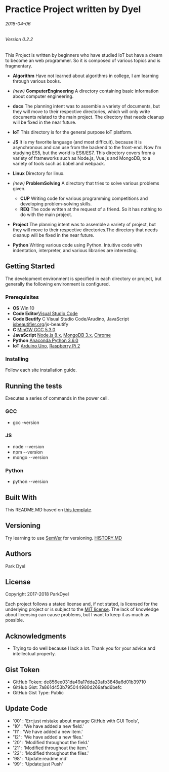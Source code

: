 # Practice Project written by Dyel
###### 2018-04-06
###### Version 0.2.2

This Project is written by beginners who have studied IoT but have a dream to become an web programmer. So it is composed of various topics and is fragmentary.

 - __Algorithm__ Have not learned about algorithms in college, I am learning through various books.
 - _(new)_ __ComputerEngineering__ A directory containing basic information about computer engineering.
 - __docs__ The planning intent was to assemble a variety of documents, but they will move to their respective directories, which will only write documents related to the main project. The directory that needs cleanup will be fixed in the near future. 
 - __IoT__ This directory is for the general purpose IoT platform.
 - __JS__ It is my favorite language (and most difficult). because it is asynchronous and can use from the backend to the front-end. Now I'm studying ES5, but the world is ES6/ES7. This directory covers from a variety of frameworks such as Node.js, Vue.js and MongoDB, to a variety of tools such as babel and webpack.
 - __Linux__ Directory for linux.
 - _(new)_ __ProblemSolving__ A directory that tries to solve various problems given.
    - __CUP__ Writing code for various programming competitions and developing problem-solving skills.
    - __REQ__ The code written at the request of a friend. So it has nothing to do with the main project.

 - __Project__ The planning intent was to assemble a variety of project, but they will move to their respective directories.The directory that needs cleanup will be fixed in the near future. 
 - __Python__ Writing various code using Python. Intuitive code with indentation, interpreter, and various libraries are interesting.

## Getting Started

The development environment is specified in each directory or project, but generally the following environment is configured.

### Prerequisites

 - __OS__ Win 10
 - __Code Editor__[Visual Studio Code](https://code.visualstudio.com/)
 - __Code Beutify__ C Visual Studio Code/Arudino, JavaScript [jsbeautifier.org](http://jsbeautifier.org/)/js-beautify
 - __C__ [MinGW GCC 5.3.0](http://www.mingw.org/)
 - __JavaScript__ [Node.js 8.x](https://nodejs.org/), [MongoDB 3.x](https://www.mongodb.com/), [Chrome](https://chrome.com)
 - __Python__ [Anaconda Python 3.6.0](https://www.anaconda.com)
 - __IoT__ [Arduino Uno](https://www.arduino.cc/), [Raspberry Pi 2](https://www.raspberrypi.org/)

### Installing

Follow each site installation guide.

## Running the tests

Executes a series of commands in the power cell.

### GCC
 - gcc -version

### JS
 - node --version
 - npm --version
 - mongo --version

### Python

 - python --version

## Built With

This README.MD based on [this template](https://gist.github.com/PurpleBooth/109311bb0361f32d87a2).

## Versioning

Try learning to use [SemVer](http://semver.org/) for versioning.
[HISTORY.MD](./docs/HISTORY.MD)

## Authors

Park Dyel

## License

Copyright 2017-2018 ParkDyel

Each project follows a stated license and, if not stated, is licensed for the underlying project or is subject to the [MIT license](https://opensource.org/licenses/mit-license.php). The lack of knowledge about licensing can cause problems, but I want to keep it as much as possible.

## Acknowledgments

* Trying to do well because I lack a lot. Thank you for your advice and intellectual property.

## Gist Token
 - GitHub Token: de856ee031da49a17dda20afb3848a6d01b39710
 - GitHub Gist: 7a861d453b795044980d269afad6befc
 - GitHub Gist Type: Public
## Update Code
  - '00' : 'Err:just mistake about manage GitHub with GUI Tools',
  - '10' : 'We have added a new field.'
  - '11' : 'We have added a new item.'
  - '12' : 'We have added a new files.'
  - '20' : 'Modified throughout the field.'
  - '21' : 'Modified throughout the item.'
  - '22' : 'Modified throughout the files.'
  - '98' : 'Update:readme.md'
  - '99' : 'Update:just Push'